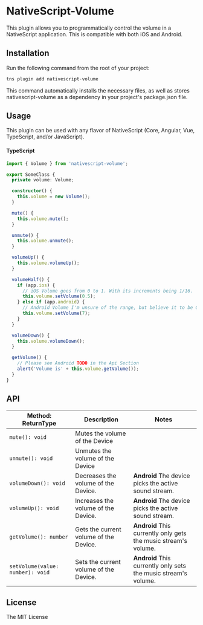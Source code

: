 # NativeScript-Volume

This plugin allows you to programmatically control the volume in a NativeScript application. This is compatible with both iOS and Android.

## Installation

Run the following command from the root of your project:

```javascript
tns plugin add nativescript-volume
```

This command automatically installs the necessary files, as well as stores nativescript-volume as a dependency in your project's package.json file.

## Usage 

This plugin can be used with any flavor of NativeScript (Core, Angular, Vue, TypeScript, and/or JavaScript).

#### TypeScript
```TypeScript
import { Volume } from 'nativescript-volume';

export SomeClass {
  private volume: Volume;

  constructor() {
    this.volume = new Volume();
  }

  mute() {
    this.volume.mute();
  }

  unmute() {
    this.volume.unmute();
  }

  volumeUp() {
    this.volume.volumeUp();
  }

  volumeHalf() {
    if (app.ios) {
      // iOS Volume goes from 0 to 1. With its increments being 1/16.
      this.volume.setVolume(0.5);
    } else if (app.android) {
      // Android Volume I'm unsure of the range, but believe it to be 0 to 15 at least for the music stream.
      this.volume.setVolume(7);
    }
  }

  volumeDown() {
    this.volume.volumeDown();
  }

  getVolume() {
    // Please see Android TODO in the Api Section
    alert('Volume is' + this.volume.getVolume());
  }
}
```

## API

| Method: ReturnType | Description | Notes |
| ------------------ | ----------- | ----- |
| `mute(): void` | Mutes the volume of the Device | 
| `unmute(): void` | Unmutes the volume of the Device | 
| `volumeDown(): void` | Decreases the volume of the Device. | **Android** The device picks the active sound stream.
| `volumeUp(): void` | Increases the volume of the Device. | **Android** The device picks the active sound stream.
| `getVolume(): number` | Gets the current volume of the Device. | **Android** This currently only gets the music stream's volume.
| `setVolume(value: number): void` | Sets the current volume of the Device. | **Android** This currently only sets the music stream's volume.
    
## License

The MIT License
